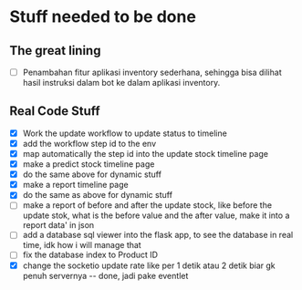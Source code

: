# Stuff needed to be done

## The great lining

- [ ]  Penambahan fitur aplikasi inventory sederhana, sehingga bisa dilihat hasil instruksi dalam bot ke
dalam aplikasi inventory.

## Real Code Stuff

- [x] Work the update workflow to update status to timeline
- [x] add the workflow step id to the env
- [x] map automatically the step id into the update stock timeline page
- [x] make a predict stock timeline page
- [x] do the same above for dynamic stuff
- [x] make a report timeline page
- [x] do the same as above for dynamic stuff
- [ ] make a report of before and after the update stock, like before the update stok, what is the before value and the after value, make it into a report data' in json
- [ ] add a database sql viewer into the flask app, to see the database in real time, idk how i will manage that
- [ ] fix the database index to Product ID
- [x] change the socketio update rate like per 1 detik atau 2 detik biar gk penuh servernya -- done, jadi pake eventlet
